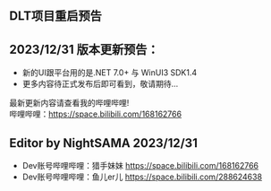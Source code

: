## DLT项目重启预告
## 2023/12/31 版本更新预告：  
- 新的UI跟平台用的是.NET 7.0+ 与 WinUI3 SDK1.4
- 更多内容待正式发布后即可看到，敬请期待...

 最新更新内容请查看我的哔哩哔哩!  
 哔哩哔哩：https://space.bilibili.com/168162766

##  Editor by NightSAMA 2023/12/31
- Dev账号哔哩哔哩：猎手妹妹  https://space.bilibili.com/168162766
- Dev账号哔哩哔哩：鱼儿er儿  https://space.bilibili.com/288624638
